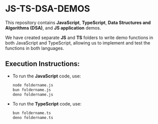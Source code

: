 # JS-TS-DSA-DEMOS

This repository contains **JavaScript**, **TypeScript**, **Data Structures and Algorithms (DSA)**, and **JS application** demos.

We have created separate **JS** and **TS** folders to write demo functions in both JavaScript and TypeScript, allowing us to implement and test the functions in both languages.

## Execution Instructions:

- To run the **JavaScript** code, use:  
  ```bash
  node foldername.js
  bun foldername.js
  deno foldername.js

- To run the **TypeScript** code, use:  
  ```bash
  bun foldername.ts
  deno foldername.ts